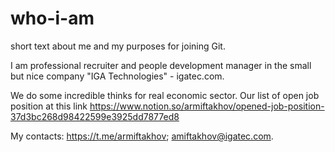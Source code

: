 # who-i-am
short text about me and my purposes for joining Git.

I am professional recruiter and people development manager in the small but nice company "IGA Technologies" - igatec.com. 

We do some incredible thinks for real economic sector. Our list of open job position at this link https://www.notion.so/armiftakhov/opened-job-position-37d3bc268d98422599e3925dd7877ed8

My contacts:
  https://t.me/armiftakhov;
  amiftakhov@igatec.com.
